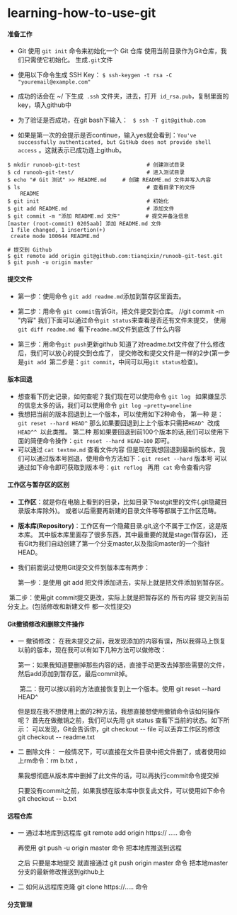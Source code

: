 # learning-how-to-use-git
#### 准备工作

* Git 使用 `git init` 命令来初始化一个 Git 仓库   使用当前目录作为Git仓库，我们只需使它初始化。 生成` .git `文件

* 使用以下命令生成 SSH Key：   `$ ssh-keygen -t rsa -C "youremail@example.com"`

* 成功的话会在 ~/ 下生成` .ssh` 文件夹，进去，打开` id_rsa.pub`，复制里面的 key，填入github中

* 为了验证是否成功，在git bash下输入： ` $ ssh -T git@github.com`
* 如果是第一次的会提示是否continue，输入yes就会看到：`You've successfully authenticated, but GitHub does not provide shell access` 。这就表示已成功连上github。

```git
$ mkdir runoob-git-test                     # 创建测试目录
$ cd runoob-git-test/                       # 进入测试目录
$ echo "# Git 测试" >> README.md     # 创建 README.md 文件并写入内容
$ ls                                        # 查看目录下的文件
	README
$ git init                                  # 初始化
$ git add README.md                         # 添加文件
$ git commit -m "添加 README.md 文件"        # 提交并备注信息
[master (root-commit) 0205aab] 添加 README.md 文件
 1 file changed, 1 insertion(+)
 create mode 100644 README.md

# 提交到 Github
$ git remote add origin git@github.com:tianqixin/runoob-git-test.git
$ git push -u origin master
```

#### 提交文件

* 第一步：使用命令 `git add readme.md`添加到暂存区里面去。

* 第二步：用命令 `git commit`告诉Git，把文件提交到仓库。     //git commit -m "内容"
                  我们下面可以通过命令`git status`来查看是否还有文件未提交，
                  使用`git diff readme.md `看下`readme.md`文件到底改了什么内容
              
* 第三步：用命令` git push `更新github
                  知道了对readme.txt文件做了什么修改后，我们可以放心的提交到仓库了，
                  提交修改和提交文件是一样的2步(第一步是`git add `第二步是：`git commit`，中间可以用`git status`检查)。
              
              
              
#### 版本回退

* 想查看下历史记录，如何查呢？我们现在可以使用命令 `git log `
  如果嫌显示的信息太多的话，我们可以使用命令 `git log –pretty=oneline`
* 我想把当前的版本回退到上一个版本，可以使用如下2种命令，
  第一种 是：`git reset --hard HEAD^` 那么如果要回退到上上个版本只需把`HEAD^ `改成 `HEAD^^ `以此类推。
  第二种 那如果要回退到前100个版本的话,我们可以使用下面的简便命令操作：`git reset --hard HEAD~100` 即可。
* 可以通过 `cat textme.md` 查看文件内容 但是现在我想回退到最新的版本，我们可以通过版本号回退，使用命令方法如下：`git reset --hard` 版本号
  可以通过如下命令即可获取到版本号：`git reflog `
  再用` cat` 命令查看内容

#### 工作区与暂存区的区别 

*  **工作区**：就是你在电脑上看到的目录，比如目录下testgit里的文件(.git隐藏目录版本库除外)。
                  或者以后需要再新建的目录文件等等都属于工作区范畴。

*  **版本库(Repository)**：工作区有一个隐藏目录.git,这个不属于工作区，这是版本库。
                                          其中版本库里面存了很多东西，其中最重要的就是stage(暂存区)，
                                          还有Git为我们自动创建了第一个分支master,以及指向master的一个指针HEAD。

* 我们前面说过使用Git提交文件到版本库有两步：

  第一步：是使用 git add 把文件添加进去，实际上就是把文件添加到暂存区。

​        第二步：使用git commit提交更改，实际上就是把暂存区的 所有内容 提交到当前分支上。(包括修改和新建文件 都一次性提交)

#### Git撤销修改和删除文件操作 
* 一  撤销修改：
  	在我未提交之前，我发现添加的内容有误，所以我得马上恢复以前的版本，现在我可以有如下几种方法可以做修改：

  ​	第一：如果我知道要删掉那些内容的话，直接手动更改去掉那些需要的文件，然后add添加到暂存区，最后commit掉。

  ​	第二：我可以按以前的方法直接恢复到上一个版本。使用 git reset --hard HEAD^

  ​	但是现在我不想使用上面的2种方法，我想直接想使用撤销命令该如何操作呢？
  ​	首先在做撤销之前，我们可以先用 git status 查看下当前的状态。如下所示：
  ​	可以发现，Git会告诉你，git checkout -- file 可以丢弃工作区的修改
  ​    git checkout -- readme.txt
  
* 二  删除文件：
   一般情况下，可以直接在文件目录中把文件删了，或者使用如上rm命令：rm b.txt ，

   果我想彻底从版本库中删掉了此文件的话，可以再执行commit命令提交掉

   只要没有commit之前，如果我想在版本库中恢复此文件，可以使用如下命令 git checkout -- b.txt

#### 远程仓库

* 一  通过本地库到远程库
  git remote add origin https:// ..... 命令 

  再使用 git push -u origin master 命令 把本地库推送到远程

  之后 只要是本地提交 就直接通过 git push origin master 命令 把本地master分支的最新修改推送到github上

* 二  如何从远程库克隆
  git clone https://.....  命令

#### 分支管理

